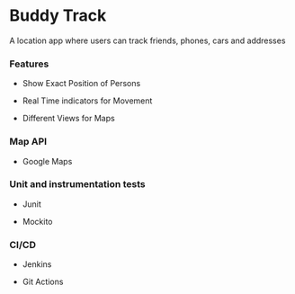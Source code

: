 # Buddy Track

A location app where users can track friends, phones, cars and addresses

### Features

-   Show Exact Position of Persons

-   Real Time indicators for Movement

-   Different Views for Maps


### Map API

- Google Maps


### Unit and instrumentation tests

-   Junit

-   Mockito


### CI/CD

-   Jenkins

-   Git Actions
